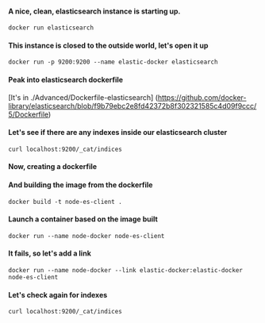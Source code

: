 #### A nice, clean, elasticsearch instance is starting up.
`docker run elasticsearch`

#### This instance is closed to the outside world, let's open it up
`docker run -p 9200:9200 --name elastic-docker elasticsearch`

#### Peak into elasticsearch dockerfile
[It's in ./Advanced/Dockerfile-elasticsearch] (https://github.com/docker-library/elasticsearch/blob/f9b79ebc2e8fd42372b8f302321585c4d09f9ccc/5/Dockerfile)

#### Let's see if there are any indexes inside our elasticsearch cluster
`curl localhost:9200/_cat/indices`

#### Now, creating a dockerfile
<Use dockerfile in repo as template>

#### And building the image from the dockerfile
`docker build -t node-es-client .`

#### Launch a container based on the image built
`docker run --name node-docker node-es-client`

#### It fails, so let's add a link
`docker run --name node-docker --link elastic-docker:elastic-docker node-es-client`

#### Let's check again for indexes
`curl localhost:9200/_cat/indices`
